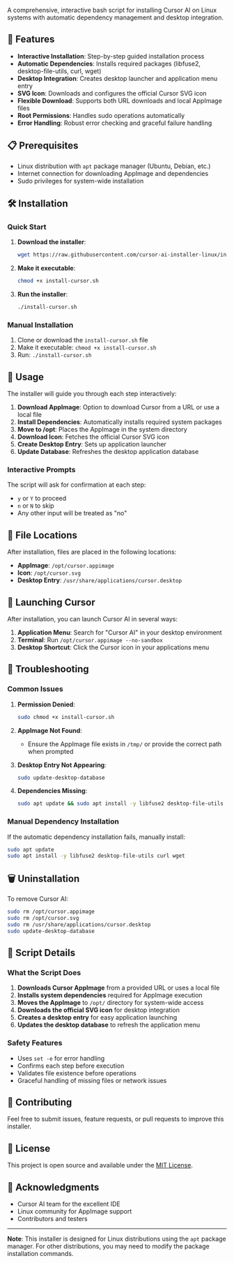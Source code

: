 A comprehensive, interactive bash script for installing Cursor AI on Linux systems with automatic dependency management and desktop integration.

## 🚀 Features

- **Interactive Installation**: Step-by-step guided installation process
- **Automatic Dependencies**: Installs required packages (libfuse2, desktop-file-utils, curl, wget)
- **Desktop Integration**: Creates desktop launcher and application menu entry
- **SVG Icon**: Downloads and configures the official Cursor SVG icon
- **Flexible Download**: Supports both URL downloads and local AppImage files
- **Root Permissions**: Handles sudo operations automatically
- **Error Handling**: Robust error checking and graceful failure handling

## 📋 Prerequisites

- Linux distribution with `apt` package manager (Ubuntu, Debian, etc.)
- Internet connection for downloading AppImage and dependencies
- Sudo privileges for system-wide installation

## 🛠️ Installation

### Quick Start

1. **Download the installer**:
   ```bash
   wget https://raw.githubusercontent.com/cursor-ai-installer-linux/install-cursor.sh/main/install-cursor.sh
   ```

2. **Make it executable**:
   ```bash
   chmod +x install-cursor.sh
   ```

3. **Run the installer**:
   ```bash
   ./install-cursor.sh
   ```

### Manual Installation

1. Clone or download the `install-cursor.sh` file
2. Make it executable: `chmod +x install-cursor.sh`
3. Run: `./install-cursor.sh`

## 📖 Usage

The installer will guide you through each step interactively:

1. **Download AppImage**: Option to download Cursor from a URL or use a local file
2. **Install Dependencies**: Automatically installs required system packages
3. **Move to /opt**: Places the AppImage in the system directory
4. **Download Icon**: Fetches the official Cursor SVG icon
5. **Create Desktop Entry**: Sets up application launcher
6. **Update Database**: Refreshes the desktop application database

### Interactive Prompts

The script will ask for confirmation at each step:
- `y` or `Y` to proceed
- `n` or `N` to skip
- Any other input will be treated as "no"

## 📁 File Locations

After installation, files are placed in the following locations:

- **AppImage**: `/opt/cursor.appimage`
- **Icon**: `/opt/cursor.svg`
- **Desktop Entry**: `/usr/share/applications/cursor.desktop`

## 🚀 Launching Cursor

After installation, you can launch Cursor AI in several ways:

1. **Application Menu**: Search for "Cursor AI" in your desktop environment
2. **Terminal**: Run `/opt/cursor.appimage --no-sandbox`
3. **Desktop Shortcut**: Click the Cursor icon in your applications menu

## 🔧 Troubleshooting

### Common Issues

1. **Permission Denied**:
   ```bash
   sudo chmod +x install-cursor.sh
   ```

2. **AppImage Not Found**:
   - Ensure the AppImage file exists in `/tmp/` or provide the correct path when prompted

3. **Desktop Entry Not Appearing**:
   ```bash
   sudo update-desktop-database
   ```

4. **Dependencies Missing**:
   ```bash
   sudo apt update && sudo apt install -y libfuse2 desktop-file-utils curl wget
   ```

### Manual Dependency Installation

If the automatic dependency installation fails, manually install:

```bash
sudo apt update
sudo apt install -y libfuse2 desktop-file-utils curl wget
```

## 🗑️ Uninstallation

To remove Cursor AI:

```bash
sudo rm /opt/cursor.appimage
sudo rm /opt/cursor.svg
sudo rm /usr/share/applications/cursor.desktop
sudo update-desktop-database
```

## 📝 Script Details

### What the Script Does

1. **Downloads Cursor AppImage** from a provided URL or uses a local file
2. **Installs system dependencies** required for AppImage execution
3. **Moves the AppImage** to `/opt/` directory for system-wide access
4. **Downloads the official SVG icon** for desktop integration
5. **Creates a desktop entry** for easy application launching
6. **Updates the desktop database** to refresh the application menu

### Safety Features

- Uses `set -e` for error handling
- Confirms each step before execution
- Validates file existence before operations
- Graceful handling of missing files or network issues

## 🤝 Contributing

Feel free to submit issues, feature requests, or pull requests to improve this installer.

## 📄 License

This project is open source and available under the [MIT License](LICENSE).

## 🙏 Acknowledgments

- Cursor AI team for the excellent IDE
- Linux community for AppImage support
- Contributors and testers

---

**Note**: This installer is designed for Linux distributions using the `apt` package manager. For other distributions, you may need to modify the package installation commands.
